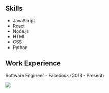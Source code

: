Skills
---
- JavaScript
- React
- Node.js
- HTML
- CSS
- Python

Work Experience
---
Software Engineer - Facebook (2018 - Present)

<img src="https://img.stackshare.io/service/9375/fus2.png" />
